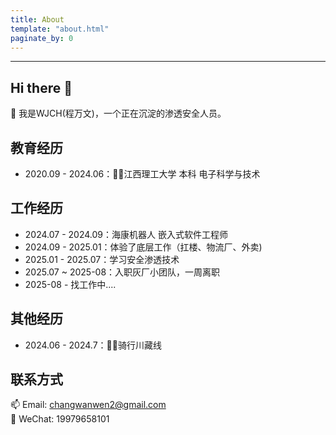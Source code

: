 ```yaml
---
title: About
template: "about.html" 
paginate_by: 0
---
```


---
## Hi there 👋

🤔 我是WJCH(程万文)，一个正在沉淀的渗透安全人员。

## 教育经历
- 2020.09 - 2024.06：🧑‍💻江西理工大学  本科  电子科学与技术

## 工作经历

- 2024.07 - 2024.09：海康机器人 嵌入式软件工程师
- 2024.09 - 2025.01：体验了底层工作（扛楼、物流厂、外卖)
- 2025.01 - 2025.07：学习安全渗透技术
- 2025.07 ~ 2025-08：入职灰厂小团队，一周离职
- 2025-08 - 找工作中....

## 其他经历
- 2024.06 - 2024.7：🚴‍♀️骑行川藏线

## 联系方式
📫 Email: changwanwen2@gmail.com  
💬 WeChat: 19979658101


